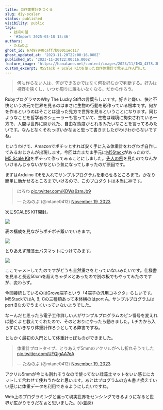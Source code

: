 ```yaml
---
title: 自作体重計をつくる
slug: diy-scaler
status: published
visibility: public
tags:
  - 技術の話
  - '#Import 2025-03-18 13:46'
authors:
  - たねのぶ
ghost_id: 67d97940caff7b00011ec117
ghost_updated_at: '2023-11-20T22:00:16.000Z'
published_at: '2023-11-20T22:00:16.000Z'
feature_image: 'https://hanatane.net/content/images/2023/11/IMG_4378.JPG'
custom_excerpt: M5Stack + Scale Kitを使った自作体重計で電子工作入門した
---
```

> 何も作らない人は、何ができるかではなく何を好むかで判断する。好みは視野を狭くし、いつか周りに誰もいなくなる。だから作ろう。

RubyプログラマのWhy The Lucky Stiffの言葉らしいです。好きと嫌い、快と不快という次元で世界を見るのはまさに生物の行動を形作っている根本です。何かを作るというのはそことは違った見方で世界を見るということになります。同じようなことを哲学者のシェーラーも言っていて、生物は環境に拘束されている一方で、人間は世界に開かれた、自由な態度がとれるみたいなことを言ってるみたいです。なんとなくそれっぽいかなぁと思って書きましたがわけわからないですね。

というわけで、Amazonでポチッとすれば安く手に入る体重計をわざわざ自作してみるおじさんが出現します。今回はたまたま手元に[M5Stack](https://www.switch-science.com/collections/m5stack)があったので、[M5 Scale Kit](https://www.switch-science.com/products/8014)をポチって作ってみることにしました。[先人の例](https://massa4649.com/iotweight_1/)を見たのでなんかいけるんじゃないかなという気になってしまったのが原因です。

まずはArduino IDEを入れてサンプルプログラムを走らせるところまで。かなり簡単に動かせるところまでいけるので、このプロダクトは本当に神です。

> はろわ [pic.twitter.com/KDWa6zmJb9](https://t.co/KDWa6zmJb9)
> 
> — たねのぶ (@mtane0412) [November 19, 2023](https://twitter.com/mtane0412/status/1726142945706017125?ref_src=twsrc%5Etfw)

次にSCALES KIT開封。

![](https://hanatane.net/content/images/2023/11/IMG_4371.jpeg)

表の構成を見ながらポチポチ繋いでいきます。

![](https://hanatane.net/content/images/2023/11/IMG_4373.jpeg)

とりあえず珪藻土バスマットにつけてみます。

![](https://hanatane.net/content/images/2023/11/IMG_4374.jpeg)

ここでテストしてたのですがどうも全然重さをとっていないみたいです。仕様書を見ると長辺50cmを超えちゃダメとあったので別の板でもやってみたのですが、変わらず。

今回接続しているのはGrove端子という「4端子の汎用コネクタ」らしいです。M5StackではA, B, Cの三種類あって本体横のはport A。サンプルプログラムはport Bなのでうまくいっていないようでした。

なーんだと思ったら電子工作詳しい人がサンプルプログラムのピン番号を変えれば動くよと教えてくれたので、そのとおりにやったら動きました。Lチカから入らずにいきなり体重計作ろうとしてる弊害ですね。

ともかく最初の入門として体重計っぽものができました。

> 体重計プロトタイプ、とりあえず5mmのアクリルがへし折れそうでした [pic.twitter.com/UFQjgAA7eA](https://t.co/UFQjgAA7eA)
> 
> — たねのぶ (@mtane0412) [November 19, 2023](https://twitter.com/mtane0412/status/1726239387875496058?ref_src=twsrc%5Etfw)

アクリル5mmが今にも割れそうなので使ってない珪藻土マットをいい感じにカットして合わせて使おうかなと思います。あとはプログラムの方も書き換えていい感じに体重データを利用できるようにしたいですね。

Web上のプログラミングと違って現実世界をセンシングできるようになると世界が広がりそうだなぁと思いました。(小並感)
